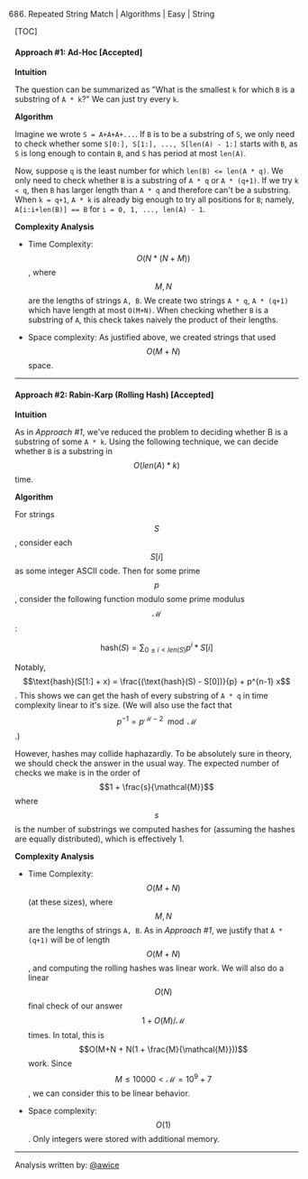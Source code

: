 686. Repeated String Match | Algorithms | Easy | String

[TOC]

#### Approach #1: Ad-Hoc [Accepted]

**Intuition**

The question can be summarized as "What is the smallest `k` for which `B` is a substring of `A * k`?"  We can just try every `k`.

**Algorithm**

Imagine we wrote `S = A+A+A+...`.  If `B` is to be a substring of `S`, we only need to check whether some `S[0:], S[1:], ..., S[len(A) - 1:]` starts with `B`, as `S` is long enough to contain `B`, and `S` has period at most `len(A)`.

Now, suppose `q` is the least number for which `len(B) <= len(A * q)`.  We only need to check whether `B` is a substring of `A * q` or `A * (q+1)`.  If we try `k < q`, then `B` has larger length than `A * q` and therefore can't be a substring.  When `k = q+1`, `A * k` is already big enough to try all positions for `B`; namely, `A[i:i+len(B)] == B` for `i = 0, 1, ..., len(A) - 1`.



**Complexity Analysis**

* Time Complexity: $$O(N*(N+M))$$, where $$M, N$$ are the lengths of strings `A, B`.  We create two strings `A * q`, `A * (q+1)` which have length at most `O(M+N)`.  When checking whether `B` is a substring of `A`, this check takes naively the product of their lengths.

* Space complexity: As justified above, we created strings that used $$O(M+N)$$ space.

---

#### Approach #2: Rabin-Karp (Rolling Hash) [Accepted]

**Intuition**

As in *Approach #1*, we've reduced the problem to deciding whether B is a substring of some `A * k`.  Using the following technique, we can decide whether `B` is a substring in $$O(len(A) * k)$$ time.

**Algorithm**

For strings $$S$$, consider each $$S[i]$$ as some integer ASCII code.  Then for some prime $$p$$, consider the following function modulo some prime modulus $$\mathcal{M}$$:

$$\text{hash}(S) = \sum_{0 \leq i < len(S)} p^i * S[i]$$

Notably, $$\text{hash}(S[1:] + x) = \frac{(\text{hash}(S) - S[0])}{p} + p^{n-1} x$$.  This shows we can get the hash of every substring of `A * q` in time complexity linear to it's size.  (We will also use the fact that $$p^{-1} = p^{\mathcal{M}-2} \mod \mathcal{M}$$.)

However, hashes may collide haphazardly.  To be absolutely sure in theory, we should check the answer in the usual way.  The expected number of checks we make is in the order of $$1 + \frac{s}{\mathcal{M}}$$ where $$s$$ is the number of substrings we computed hashes for (assuming the hashes are equally distributed), which is effectively 1.



**Complexity Analysis**

* Time Complexity: $$O(M+N)$$ (at these sizes), where $$M, N$$ are the lengths of strings `A, B`.  As in *Approach #1*, we justify that `A * (q+1)` will be of length $$O(M + N)$$, and computing the rolling hashes was linear work.  We will also do a linear $$O(N)$$ final check of our answer $$1 + O(M) / \mathcal{M}$$ times.  In total, this is $$O(M+N + N(1 + \frac{M}{\mathcal{M}}))$$ work.  Since $$M \leq 10000 < \mathcal{M} = 10^9 + 7$$, we can consider this to be linear behavior.

* Space complexity:  $$O(1)$$.  Only integers were stored with additional memory.

---

Analysis written by: [@awice](https://leetcode.com/awice)
